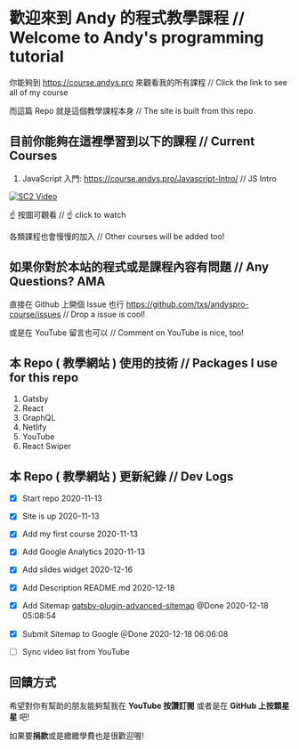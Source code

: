 # 歡迎來到 Andy 的程式教學課程 // Welcome to Andy's programming tutorial

你能夠到 https://course.andys.pro 來觀看我的所有課程 // Click the link to see all of my course

而這篇 Repo 就是這個教學課程本身 // The site is built from this repo

## 目前你能夠在這裡學習到以下的課程 // Current Courses

1. JavaScript 入門: https://course.andys.pro/Javascript-Intro/   // JS Intro
   
[![SC2 Video](https://img.youtube.com/vi/rTkfR9GGmnw/0.jpg)](https://www.youtube.com/watch?v=rTkfR9GGmnw&list=PL1aVa65WLc52Aoti_Qhp0T-mgzcFskPve)

☝️ 按圖可觀看 // ☝️ click to watch

各類課程也會慢慢的加入 // Other courses will be added too!

## 如果你對於本站的程式或是課程內容有問題 // Any Questions? AMA
直接在 Github 上開個 Issue 也行 https://github.com/txs/andyspro-course/issues // Drop a issue is cool!

或是在 YouTube 留言也可以 // Comment on YouTube is nice, too!

## 本 Repo ( 教學網站 ) 使用的技術 // Packages I use for this repo
1. Gatsby
2. React
3. GraphQL
4. Netlify
5. YouTube
6. React Swiper

## 本 Repo ( 教學網站 ) 更新紀錄 // Dev Logs

- [x] Start repo 2020-11-13
- [x] Site is up 2020-11-13
- [x] Add my first course 2020-11-13
- [x] Add Google Analytics 2020-11-13
- [x] Add slides widget 2020-12-16
- [x] Add Description README.md 2020-12-18
- [x] Add Sitemap [gatsby-plugin-advanced-sitemap](https://www.gatsbyjs.com/plugins/gatsby-plugin-advanced-sitemap/) @Done 2020-12-18 05:08:54
- [x] Submit Sitemap to Google ＠Done 2020-12-18 06:06:08
- [ ] Sync video list from YouTube


## 回饋方式
希望對你有幫助的朋友能夠幫我在 **YouTube 按讚訂閱** 或者是在 **GitHub 上按顆星星** 吧!

如果要**捐款**或是繳繳學費也是很歡迎喔!

